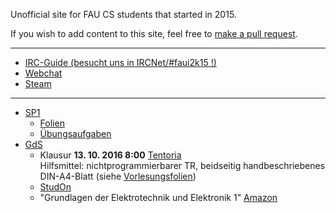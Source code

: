 Unofficial site for FAU CS students that started in 2015.

If you wish to add content to this site, feel free to [make a pull request](https://github.com/yawkat/faui2k15.de).

---

- [IRC-Guide (besucht uns in IRCNet/#faui2k15 !)](https://fsi.cs.fau.de/dw/kontakt/irc)
- [Webchat](http://webchat.ircnet.net/?channels=faui2k15)
- [Steam](http://steamcommunity.com/groups/faui)

---

- [SP1](https://www4.informatik.uni-erlangen.de/DE/Lehre/SS16/V_SP1/)
  + [Folien](https://www4.cs.fau.de/Lehre/SS16/V_SP1/Vorlesung/folien.shtml)
  + [Übungsaufgaben](https://www4.cs.fau.de/Lehre/SS16/V_SP1/Uebung/aufgaben.shtml)
- [GdS](http://www.like.eei.uni-erlangen.de/lehre/lehrveranstalt/somsem.shtml)
  + Klausur **13. 10. 2016 8:00** [Tentoria](https://www.openstreetmap.org/way/74399127#map=18/49.57343/11.02872) <br>
    Hilfsmittel: nichtprogrammierbarer TR, beidseitig handbeschriebenes DIN-A4-Blatt (siehe 
    [Vorlesungsfolien](https://www.studon.fau.de/file1527542_download.html))
  + [StudOn](http://www.studon.uni-erlangen.de/crs129571.html)
  + "Grundlagen der Elektrotechnik und Elektronik 1" [Amazon](http://www.amazon.de/Grundlagen-Elektrotechnik-Elektronik-Gleichstromnetzwerke-Springer-Lehrbuch/dp/3642539475/ref=sr_1_1?ie=UTF8&qid=1460365106&sr=8-1&keywords=Grundlagen+der+Elektrotechnik+und+Elektronik+1+%E2%80%93+Gleichstromnetzwerke+und+ihre+Anwendungen)